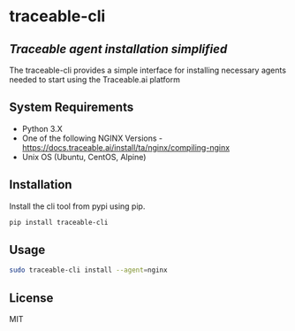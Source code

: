 # traceable-cli
## _Traceable agent installation simplified_

The traceable-cli provides a simple interface for installing necessary agents needed to start using the Traceable.ai platform
## System Requirements

- Python 3.X
- One of the following NGINX Versions - https://docs.traceable.ai/install/ta/nginx/compiling-nginx 
- Unix OS (Ubuntu, CentOS, Alpine)

## Installation

Install the cli tool from pypi using pip.

```sh
pip install traceable-cli
```

## Usage
```sh
sudo traceable-cli install --agent=nginx
```


## License

MIT
